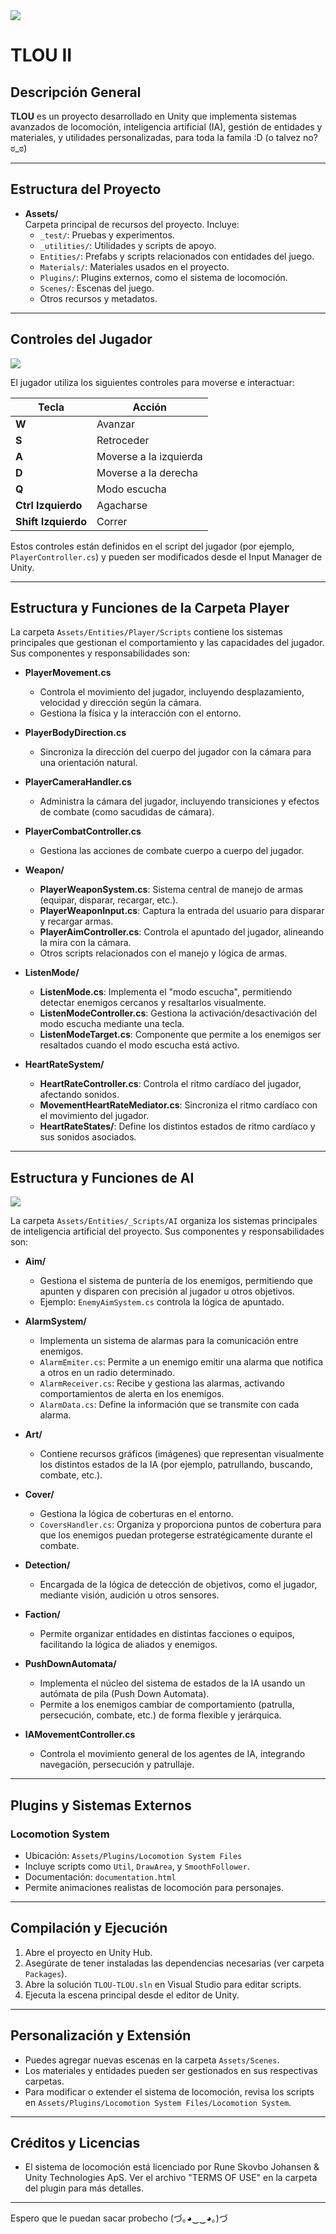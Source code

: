 <img  src="https://raw.githubusercontent.com/NahuelEscujuri/TLOU/refs/heads/main/Assets/README/banner.PNG">

# TLOU II

## Descripción General

**TLOU** es un proyecto desarrollado en Unity que implementa sistemas avanzados de locomoción, inteligencia artificial (IA), gestión de entidades y materiales, y utilidades personalizadas, para toda la famila :D (o talvez no? ಠ_ಠ)

---

## Estructura del Proyecto

- **Assets/**  
  Carpeta principal de recursos del proyecto. Incluye:
  - `_test/`: Pruebas y experimentos.
  - `_utilities/`: Utilidades y scripts de apoyo.
  - `Entities/`: Prefabs y scripts relacionados con entidades del juego.
  - `Materials/`: Materiales usados en el proyecto.
  - `Plugins/`: Plugins externos, como el sistema de locomoción.
  - `Scenes/`: Escenas del juego.
  - Otros recursos y metadatos.

---

## Controles del Jugador

<img  src="https://raw.githubusercontent.com/NahuelEscujuri/TLOU/refs/heads/main/Assets/README/player.png">

El jugador utiliza los siguientes controles para moverse e interactuar:

| Tecla                | Acción                        |
|----------------------|------------------------------|
| **W**                | Avanzar                      |
| **S**                | Retroceder                   |
| **A**                | Moverse a la izquierda       |
| **D**                | Moverse a la derecha         |
| **Q**                | Modo escucha                 |
| **Ctrl Izquierdo**   | Agacharse                    |
| **Shift Izquierdo**  | Correr                       |

Estos controles están definidos en el script del jugador (por ejemplo, `PlayerController.cs`) y pueden ser modificados desde el Input Manager de Unity.

---

## Estructura y Funciones de la Carpeta Player

La carpeta `Assets/Entities/Player/Scripts` contiene los sistemas principales que gestionan el comportamiento y las capacidades del jugador. Sus componentes y responsabilidades son:

- **PlayerMovement.cs**
  - Controla el movimiento del jugador, incluyendo desplazamiento, velocidad y dirección según la cámara.
  - Gestiona la física y la interacción con el entorno.

- **PlayerBodyDirection.cs**
  - Sincroniza la dirección del cuerpo del jugador con la cámara para una orientación natural.

- **PlayerCameraHandler.cs**
  - Administra la cámara del jugador, incluyendo transiciones y efectos de combate (como sacudidas de cámara).

- **PlayerCombatController.cs**
  - Gestiona las acciones de combate cuerpo a cuerpo del jugador.

- **Weapon/**
  - **PlayerWeaponSystem.cs**: Sistema central de manejo de armas (equipar, disparar, recargar, etc.).
  - **PlayerWeaponInput.cs**: Captura la entrada del usuario para disparar y recargar armas.
  - **PlayerAimController.cs**: Controla el apuntado del jugador, alineando la mira con la cámara.
  - Otros scripts relacionados con el manejo y lógica de armas.

- **ListenMode/**
  - **ListenMode.cs**: Implementa el "modo escucha", permitiendo detectar enemigos cercanos y resaltarlos visualmente.
  - **ListenModeController.cs**: Gestiona la activación/desactivación del modo escucha mediante una tecla.
  - **ListenModeTarget.cs**: Componente que permite a los enemigos ser resaltados cuando el modo escucha está activo.

- **HeartRateSystem/**
  - **HeartRateController.cs**: Controla el ritmo cardíaco del jugador, afectando sonidos.
  - **MovementHeartRateMediator.cs**: Sincroniza el ritmo cardíaco con el movimiento del jugador.
  - **HeartRateStates/**: Define los distintos estados de ritmo cardíaco y sus sonidos asociados.

---

## Estructura y Funciones de AI

<img  src="https://raw.githubusercontent.com/NahuelEscujuri/TLOU/refs/heads/main/Assets/README/enemy.png">

La carpeta `Assets/Entities/_Scripts/AI` organiza los sistemas principales de inteligencia artificial del proyecto. Sus componentes y responsabilidades son:

- **Aim/**
  - Gestiona el sistema de puntería de los enemigos, permitiendo que apunten y disparen con precisión al jugador u otros objetivos.
  - Ejemplo: `EnemyAimSystem.cs` controla la lógica de apuntado.

- **AlarmSystem/**
  - Implementa un sistema de alarmas para la comunicación entre enemigos.
  - `AlarmEmiter.cs`: Permite a un enemigo emitir una alarma que notifica a otros en un radio determinado.
  - `AlarmReceiver.cs`: Recibe y gestiona las alarmas, activando comportamientos de alerta en los enemigos.
  - `AlarmData.cs`: Define la información que se transmite con cada alarma.

- **Art/**
  - Contiene recursos gráficos (imágenes) que representan visualmente los distintos estados de la IA (por ejemplo, patrullando, buscando, combate, etc.).

- **Cover/**
  - Gestiona la lógica de coberturas en el entorno.
  - `CoversHandler.cs`: Organiza y proporciona puntos de cobertura para que los enemigos puedan protegerse estratégicamente durante el combate.

- **Detection/**
  - Encargada de la lógica de detección de objetivos, como el jugador, mediante visión, audición u otros sensores.

- **Faction/**
  - Permite organizar entidades en distintas facciones o equipos, facilitando la lógica de aliados y enemigos.

- **PushDownAutomata/**
  - Implementa el núcleo del sistema de estados de la IA usando un autómata de pila (Push Down Automata).
  - Permite a los enemigos cambiar de comportamiento (patrulla, persecución, combate, etc.) de forma flexible y jerárquica.

- **IAMovementController.cs**
  - Controla el movimiento general de los agentes de IA, integrando navegación, persecución y patrullaje.

---

## Plugins y Sistemas Externos

### Locomotion System

- Ubicación: `Assets/Plugins/Locomotion System Files`
- Incluye scripts como `Util`, `DrawArea`, y `SmoothFollower`.
- Documentación: `documentation.html`
- Permite animaciones realistas de locomoción para personajes.

---

## Compilación y Ejecución

1. Abre el proyecto en Unity Hub.
2. Asegúrate de tener instaladas las dependencias necesarias (ver carpeta `Packages`).
3. Abre la solución `TLOU-TLOU.sln` en Visual Studio para editar scripts.
4. Ejecuta la escena principal desde el editor de Unity.

---

## Personalización y Extensión

- Puedes agregar nuevas escenas en la carpeta `Assets/Scenes`.
- Los materiales y entidades pueden ser gestionados en sus respectivas carpetas.
- Para modificar o extender el sistema de locomoción, revisa los scripts en `Assets/Plugins/Locomotion System Files/Locomotion System`.

---

## Créditos y Licencias

- El sistema de locomoción está licenciado por Rune Skovbo Johansen & Unity Technologies ApS. Ver el archivo "TERMS OF USE" en la carpeta del plugin para más detalles.

---


Espero que le puedan sacar probecho (づ｡◕‿‿◕｡)づ

